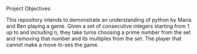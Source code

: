 Project Objectives

This repository intends to demonstrate an understanding of python by Maria and Ben playing a game. Given a set of consecutive integers starting from 1 up to and including n, they take turns choosing a prime number from the set and removing that number and its multiples from the set. The player that cannot make a move lo-ses the game.

